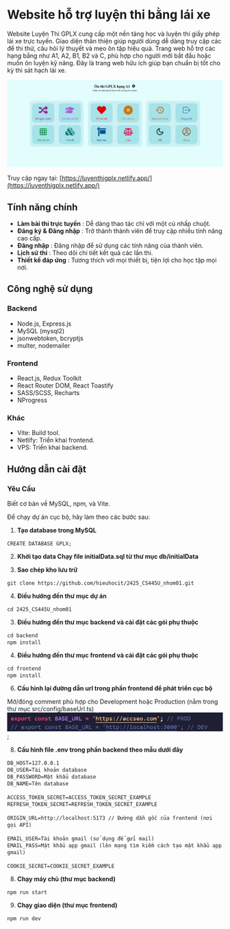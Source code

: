 # Website hỗ trợ luyện thi bằng lái xe

Website Luyện Thi GPLX cung cấp một nền tảng học và luyện thi giấy phép lái xe trực tuyến. Giao diện thân thiện giúp người dùng dễ dàng truy cập các đề thi thử, câu hỏi lý thuyết và mẹo ôn tập hiệu quả. Trang web hỗ trợ các hạng bằng như A1, A2, B1, B2 và C, phù hợp cho người mới bắt đầu hoặc muốn ôn luyện kỹ năng. Đây là trang web hữu ích giúp bạn chuẩn bị tốt cho kỳ thi sát hạch lái xe.

![Ảnh chụp màn hình website hỗ trợ luyện thi bằng lái xe](./backend/public/gplx.png)

Truy cập ngay tại: [https://luyenthigplx.netlify.app/](https://luyenthigplx.netlify.app/)

## Tính năng chính

- **Làm bài thi trực tuyến** : Dễ dàng thao tác chỉ với một cú nhấp chuột.
- **Đăng ký & Đăng nhập** : Trở thành thành viên để truy cập nhiều tính năng cao cấp.
- **Đăng nhập** : Đăng nhập để sử dụng các tính năng của thành viên.
- **Lịch sử thi** : Theo dõi chi tiết kết quả các lần thi.
- **Thiết kế đáp ứng** : Tương thích với mọi thiết bị, tiện lợi cho học tập mọi nơi.

## Công nghệ sử dụng

### Backend

- Node.js, Express.js
- MySQL (mysql2)
- jsonwebtoken, bcryptjs
- multer, nodemailer

### Frontend

- React.js, Redux Toolkit
- React Router DOM, React Toastify
- SASS/SCSS, Recharts
- NProgress

### Khác

- Vite: Build tool.
- Netlify: Triển khai frontend.
- VPS: Triển khai backend.

## Hướng dẫn cài đặt

### Yêu Cầu

Biết cơ bản về MySQL, npm, và Vite.

Để chạy dự án cục bộ, hãy làm theo các bước sau:

1. **Tạo database trong MySQL**

```
CREATE DATABASE GPLX;
```

2. **Khởi tạo data Chạy file initialData.sql từ thư mục db/initialData**

3. **Sao chép kho lưu trữ**

```
git clone https://github.com/hieuhocit/2425_CS445U_nhom01.git
```

4. **Điều hướng đến thư mục dự án**

```
cd 2425_CS445U_nhom01
```

3. **Điều hướng đến thư mục backend và cài đặt các gói phụ thuộc**

```
cd backend
npm install
```

4. **Điều hướng đến thư mục frontend và cài đặt các gói phụ thuộc**

```
cd frontend
npm install
```

6. **Cấu hình lại đường dẫn url trong phần frontend để phát triển cục bộ**

Mở/đóng comment phù hợp cho Development hoặc Production (nằm trong thư mục src/config/baseUrl.ts)
![](./backend/public/config_base_url.png);


8. **Cấu hình file .env trong phần backend theo mẫu dưới đây**

```
DB_HOST=127.0.0.1
DB_USER=Tài khoản database
DB_PASSWORD=Mật khẩu database
DB_NAME=Tên database

ACCESS_TOKEN_SECRET=ACCESS_TOKEN_SECRET_EXAMPLE
REFRESH_TOKEN_SECRET=REFRESH_TOKEN_SECRET_EXAMPLE

ORIGIN_URL=http://localhost:5173 // Đường dẫn gốc của frontend (nơi gọi API)

EMAIL_USER=Tài khoản gmail (sử dụng để gửi mail)
EMAIL_PASS=Mật khẩu app gmail (lên mạng tìm kiếm cách tạo mật khẩu app gmail)

COOKIE_SECRET=COOKIE_SECRET_EXAMPLE
```

8. **Chạy máy chủ (thư mục backend)**

```
npm run start
```

9. **Chạy giao diện (thư mục frontend)**

```
npm run dev
```
